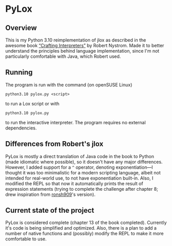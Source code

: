 # PyLox

## Overview

This is my Python 3.10 reimplementation of jlox as described in the awesome book [“Crafting Interpreters”](https://craftinginterpreters.com/) by Robert Nystrom. Made it to better understand the principles behind language implementation, since I'm not particularly comfortable with Java, which Robert used.

## Running

The program is run with the command (on openSUSE Linux)

    python3.10 pylox.py <script>

to run a Lox script or with

    python3.10 pylox.py

to run the interactive interpreter. The program requires no external dependencies.

## Differences from Robert's jlox

PyLox is mostly a direct translation of Java code in the book to Python (made idiomatic where possible), so it doesn't have any major differences. However, I added support for a `^` operator, denoting exponentiation—I thought it was too minimalistic for a modern scripting language, albeit not intended for real-world use, to not have exponentiation built-in. Also, I modified the REPL so that now it automatically prints the result of expression statements (trying to complete the challenge after chapter 8; drew inspiration from [ronsh909](https://github.com/ronsh909)'s version). 

## Current state of the project

PyLox is considered complete (chapter 13 of the book completed). Currently it's code is being simplified and optimized. Also, there is a plan to add a number of native functions and (possibly) modify the REPL to make it more comfortable to use.
